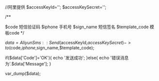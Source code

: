 //阿里提供 $accessKeyId=''; $accessKeySecret='';


/**

$code 短信验证码
$iphone 手机号
$sign_name 短信签名
$template_code 模板code
*/

$data=AliyunSms::Send($accessKeyId,$accessKeySecret)->to($code,$iphone,$sign_name,$template_code);

if($data['Code']='OK'){ echo '发送成功'; }else{ echo '错误消息为'.$data['Message']; }


var_dump($data);


